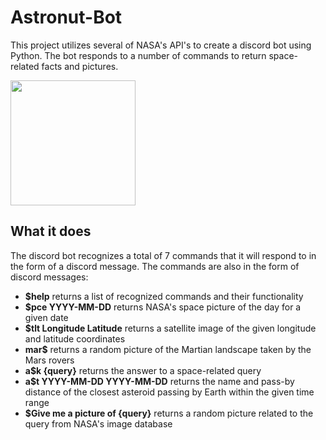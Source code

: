 # Astronut-Bot
This project utilizes several of NASA's API's to create a discord bot using Python. The bot responds to a number of commands to return space-related facts and pictures.

<img src="https://user-images.githubusercontent.com/67729867/141670244-e4b203e7-137f-4554-8fb8-268cc7f68415.jpg" width="200" height="200" />

## What it does
The discord bot recognizes a total of 7 commands that it will respond to in the form of a discord message. The commands are also in the form of discord messages:
- **$help** returns a list of recognized commands and their functionality
- **$pce YYYY-MM-DD** returns NASA's space picture of the day for a given date
- **$tlt Longitude Latitude** returns a satellite image of the given longitude and latitude coordinates
- **mar$** returns a random picture of the Martian landscape taken by the Mars rovers
- **a$k {query}** returns the answer to a space-related query
- **a$t YYYY-MM-DD YYYY-MM-DD** returns the name and pass-by distance of the closest asteroid passing by Earth within the given time range
- **$Give me a picture of {query}** returns a random picture related to the query from NASA's image database

